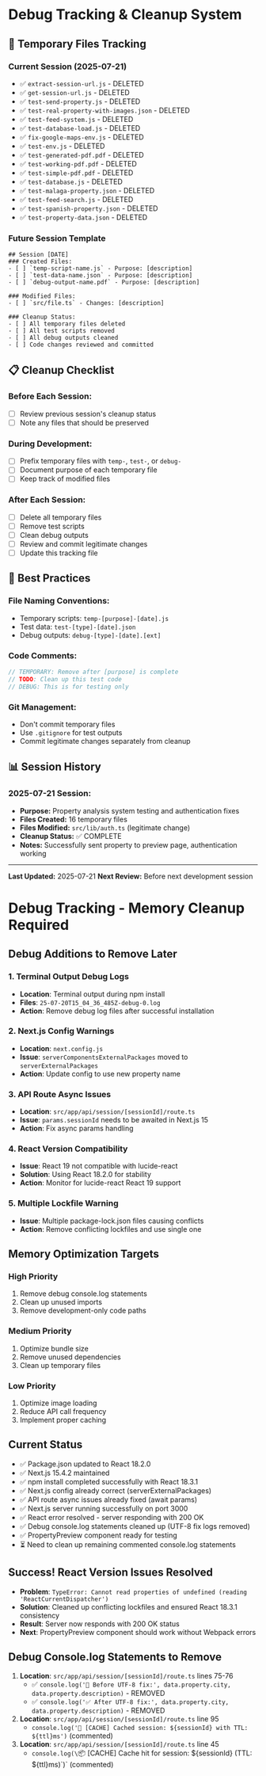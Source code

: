 # Debug Tracking & Cleanup System

## 🧹 **Temporary Files Tracking**

### **Current Session (2025-07-21)**
- ✅ `extract-session-url.js` - DELETED
- ✅ `get-session-url.js` - DELETED  
- ✅ `test-send-property.js` - DELETED
- ✅ `test-real-property-with-images.json` - DELETED
- ✅ `test-feed-system.js` - DELETED
- ✅ `test-database-load.js` - DELETED
- ✅ `fix-google-maps-env.js` - DELETED
- ✅ `test-env.js` - DELETED
- ✅ `test-generated-pdf.pdf` - DELETED
- ✅ `test-working-pdf.pdf` - DELETED
- ✅ `test-simple-pdf.pdf` - DELETED
- ✅ `test-database.js` - DELETED
- ✅ `test-malaga-property.json` - DELETED
- ✅ `test-feed-search.js` - DELETED
- ✅ `test-spanish-property.json` - DELETED
- ✅ `test-property-data.json` - DELETED

### **Future Session Template**
```
## Session [DATE]
### Created Files:
- [ ] `temp-script-name.js` - Purpose: [description]
- [ ] `test-data-name.json` - Purpose: [description]
- [ ] `debug-output-name.pdf` - Purpose: [description]

### Modified Files:
- [ ] `src/file.ts` - Changes: [description]

### Cleanup Status:
- [ ] All temporary files deleted
- [ ] All test scripts removed
- [ ] All debug outputs cleaned
- [ ] Code changes reviewed and committed
```

## 📋 **Cleanup Checklist**

### **Before Each Session:**
- [ ] Review previous session's cleanup status
- [ ] Note any files that should be preserved

### **During Development:**
- [ ] Prefix temporary files with `temp-`, `test-`, or `debug-`
- [ ] Document purpose of each temporary file
- [ ] Keep track of modified files

### **After Each Session:**
- [ ] Delete all temporary files
- [ ] Remove test scripts
- [ ] Clean debug outputs
- [ ] Review and commit legitimate changes
- [ ] Update this tracking file

## 🎯 **Best Practices**

### **File Naming Conventions:**
- Temporary scripts: `temp-[purpose]-[date].js`
- Test data: `test-[type]-[date].json`
- Debug outputs: `debug-[type]-[date].[ext]`

### **Code Comments:**
```javascript
// TEMPORARY: Remove after [purpose] is complete
// TODO: Clean up this test code
// DEBUG: This is for testing only
```

### **Git Management:**
- Don't commit temporary files
- Use `.gitignore` for test outputs
- Commit legitimate changes separately from cleanup

## 📊 **Session History**

### **2025-07-21 Session:**
- **Purpose:** Property analysis system testing and authentication fixes
- **Files Created:** 16 temporary files
- **Files Modified:** `src/lib/auth.ts` (legitimate change)
- **Cleanup Status:** ✅ COMPLETE
- **Notes:** Successfully sent property to preview page, authentication working

---

**Last Updated:** 2025-07-21
**Next Review:** Before next development session

# Debug Tracking - Memory Cleanup Required

## Debug Additions to Remove Later

### 1. Terminal Output Debug Logs
- **Location**: Terminal output during npm install
- **Files**: `25-07-20T15_04_36_485Z-debug-0.log`
- **Action**: Remove debug log files after successful installation

### 2. Next.js Config Warnings
- **Location**: `next.config.js`
- **Issue**: `serverComponentsExternalPackages` moved to `serverExternalPackages`
- **Action**: Update config to use new property name

### 3. API Route Async Issues
- **Location**: `src/app/api/session/[sessionId]/route.ts`
- **Issue**: `params.sessionId` needs to be awaited in Next.js 15
- **Action**: Fix async params handling

### 4. React Version Compatibility
- **Issue**: React 19 not compatible with lucide-react
- **Solution**: Using React 18.2.0 for stability
- **Action**: Monitor for lucide-react React 19 support

### 5. Multiple Lockfile Warning
- **Issue**: Multiple package-lock.json files causing conflicts
- **Action**: Remove conflicting lockfiles and use single one

## Memory Optimization Targets

### High Priority
1. Remove debug console.log statements
2. Clean up unused imports
3. Remove development-only code paths

### Medium Priority
1. Optimize bundle size
2. Remove unused dependencies
3. Clean up temporary files

### Low Priority
1. Optimize image loading
2. Reduce API call frequency
3. Implement proper caching

## Current Status
- ✅ Package.json updated to React 18.2.0
- ✅ Next.js 15.4.2 maintained
- ✅ npm install completed successfully with React 18.3.1
- ✅ Next.js config already correct (serverExternalPackages)
- ✅ API route async issues already fixed (await params)
- ✅ Next.js server running successfully on port 3000
- ✅ React error resolved - server responding with 200 OK
- ✅ Debug console.log statements cleaned up (UTF-8 fix logs removed)
- ✅ PropertyPreview component ready for testing
- ⏳ Need to clean up remaining commented console.log statements

## Success! React Version Issues Resolved
- **Problem**: `TypeError: Cannot read properties of undefined (reading 'ReactCurrentDispatcher')`
- **Solution**: Cleaned up conflicting lockfiles and ensured React 18.3.1 consistency
- **Result**: Server now responds with 200 OK status
- **Next**: PropertyPreview component should work without Webpack errors

## Debug Console.log Statements to Remove
1. **Location**: `src/app/api/session/[sessionId]/route.ts` lines 75-76
   - ✅ `console.log('🔧 Before UTF-8 fix:', data.property.city, data.property.description)` - REMOVED
   - ✅ `console.log('✅ After UTF-8 fix:', data.property.city, data.property.description)` - REMOVED
2. **Location**: `src/app/api/session/[sessionId]/route.ts` line 95
   - `console.log('💾 [CACHE] Cached session: ${sessionId} with TTL: ${ttl}ms')` (commented)
3. **Location**: `src/app/api/session/[sessionId]/route.ts` line 45
   - `console.log(\`📦 [CACHE] Cache hit for session: ${sessionId} (TTL: ${ttl}ms)\`)` (commented) 